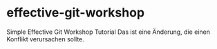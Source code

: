 effective-git-workshop
======================

Simple Effective Git Workshop Tutorial
Das ist eine Änderung, die einen Konflikt verursachen sollte.
